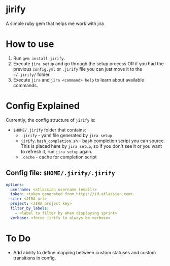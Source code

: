 # jirify
A simple ruby gem that helps me work with jira

# How to use
1. Run `gem install jirify`.
1. Execute `jira setup` and go through the setup process OR if you had the previous `config.yml` or `.jirify` file you can just move it to the `~/.jirify/` folder.
1. Execute `jira` and `jira <command> help` to learn about available commands.

# Config Explained
Currently, the config structure of `jirify` is:
- `$HOME/.jirify` folder that contains:
  - `.jirify` - yaml file generated by `jira setup`
  - `jirify.bash_completion.sh` - bash completion script you can source. This is placed here by `jira setup`, so if you don't see it or you want to refresh it, run `jira setup` again.
  - `.cache` - cache for completion script

## Config file: `$HOME/.jirify/.jirify`
```yaml
options:
  username: <atlassian username (email)>
  token: <token generated from https://id.atlassian.com>
  site: <JIRA url>
  project: <JIRA project key>
  filter_by_labels:
    - <label to filter by when displaying sprint>
  verbose: <force jirify to always be verbose>
```

# To Do
- Add ability to define mapping between custom statuses and custom transitions in config.
